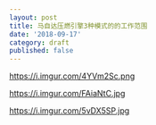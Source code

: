 ```yaml
---
layout: post
title: 马自达压燃引擎3种模式的的工作范围
date: '2018-09-17'
category: draft
published: false
---
```


https://i.imgur.com/4YVm2Sc.png

https://i.imgur.com/FAiaNtC.jpg

https://i.imgur.com/5vDX5SP.jpg
